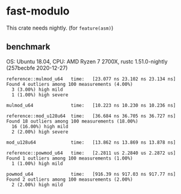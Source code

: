 # fast-modulo
This crate needs nightly. (for `feature(asm)`)

## benchmark
OS: Ubuntu 18.04, CPU: AMD Ryzen 7 2700X, rustc 1.51.0-nightly (257becbfe 2020-12-27)
```
reference::mulmod_u64   time:   [23.077 ns 23.102 ns 23.134 ns]                                   
Found 4 outliers among 100 measurements (4.00%)
  3 (3.00%) high mild
  1 (1.00%) high severe

mulmod_u64              time:   [10.223 ns 10.230 ns 10.236 ns]                        

reference::mod_u128u64  time:   [36.684 ns 36.705 ns 36.727 ns]                                    
Found 18 outliers among 100 measurements (18.00%)
  16 (16.00%) high mild
  2 (2.00%) high severe

mod_u128u64             time:   [13.862 ns 13.869 ns 13.878 ns]                         

reference::powmod_u64   time:   [2.2811 us 2.2840 us 2.2872 us]                                  
Found 1 outliers among 100 measurements (1.00%)
  1 (1.00%) high mild

powmod_u64              time:   [916.39 ns 917.03 ns 917.77 ns]                       
Found 2 outliers among 100 measurements (2.00%)
  2 (2.00%) high mild
```
